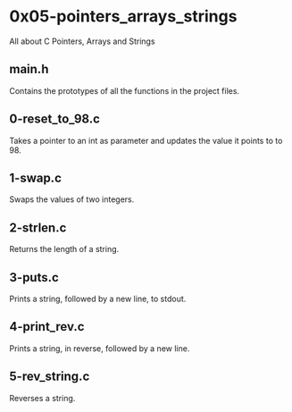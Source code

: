 # 0x05-pointers_arrays_strings
All about C Pointers, Arrays and Strings

## main.h
Contains the prototypes of all the functions in the project files.

## 0-reset_to_98.c
Takes a pointer to an int as parameter and updates the value it points to to 98.

## 1-swap.c
Swaps the values of two integers.

## 2-strlen.c
Returns the length of a string.

## 3-puts.c
Prints a string, followed by a new line, to stdout.

## 4-print_rev.c
Prints a string, in reverse, followed by a new line.

## 5-rev_string.c
Reverses a string.
